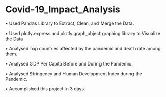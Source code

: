 
# Covid-19_Impact_Analysis
• Used Pandas Library to Extract, Clean, and Merge the Data.

• Used plotly.express and plotly.graph_object graphing library to Visualize the Data

• Analysed Top countries affected by the pandemic and death rate among them.

• Analysed GDP Per Capita Before and During the Pandemic.

• Analysed Stringency and Human Development Index during the Pandemic.

• Accomplished this project in 3 days.
